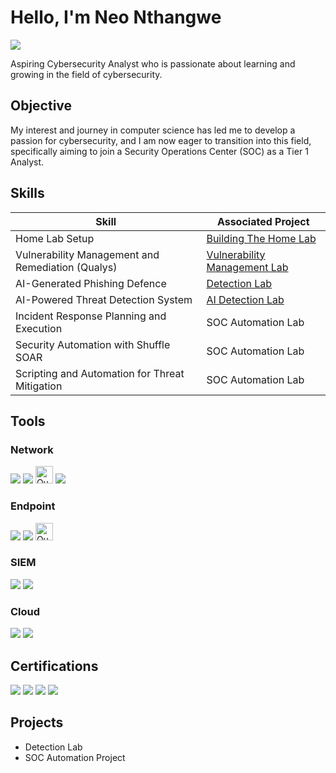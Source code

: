 # Hello, I'm Neo Nthangwe
<a href="https://www.linkedin.com/in/neo-nthangwe-68b382157/"><img src="https://img.shields.io/badge/-LinkedIn-0072b1?&style=for-the-badge&logo=linkedin&logoColor=white" /></a>



Aspiring Cybersecurity Analyst who is passionate about learning and growing in the field of cybersecurity. 

## Objective


My interest and journey in computer science has led me to develop a passion for cybersecurity, and I am now eager to transition into this field, specifically aiming to join a Security Operations Center (SOC) as a Tier 1 Analyst.

## Skills


| Skill                                         | Associated Project         |
|-----------------------------------------------|----------------------------|
| Home Lab Setup                                |  <a href="https://github.com/30Gramz/Home-lab/blob/main/README.md">Building The Home Lab </a>|
| Vulnerability Management and Remediation (Qualys) | <a href="https://github.com/30Gramz/Vulnerability-Management-Reporting-on-Qualys/blob/main/README.md">Vulnerability Management Lab </a>|
| AI-Generated Phishing Defence                 | <a href="https://github.com/30Gramz/AI-Generated-Phishing-Email-Detection/blob/main/README.md">Detection Lab</a>|
| AI-Powered Threat Detection System            | <a href="https://github.com/ThreatPatrol/AI-Powered-Threat-Detection-System">AI Detection Lab </a>| 
| Incident Response Planning and Execution      | SOC Automation Lab|
| Security Automation with Shuffle SOAR         | SOC Automation Lab|
| Scripting and Automation for Threat Mitigation | SOC Automation Lab|

## Tools

### Network
<div>
    <img src="https://img.shields.io/badge/-Wireshark-1679A7?&style=for-the-badge&logo=Wireshark&logoColor=white" />
    <img src="https://img.shields.io/badge/-Suricata-EF3B2D?&style=for-the-badge&logo=Suricata&logoColor=white" />
    <img src="https://img.shields.io/badge/Qualys-Vulnerability_Management-FF0000?style=flat-square&logo=shield&logoColor=white" alt="Qualys Badge" height= 28" />
    <img src="https://img.shields.io/badge/-Zeek-777BB4?&style=for-the-badge&logo=Zeek&logoColor=white" />
</div>

### Endpoint
<div>
    <img src="https://img.shields.io/badge/-Microsoft_Defender_for_Endpoint-00A4EF?&style=for-the-badge&logo=Microsoft&logoColor=white" />
    <img src="https://img.shields.io/badge/-Velociraptor-4B275F?&style=for-the-badge&logo=Velociraptor&logoColor=white" />
    <img src="https://img.shields.io/badge/Qualys-End_Point-FF0000?style=flat-square&logo=shield&logoColor=white" alt="Qualys Badge" height= 28" />
</div>

### SIEM
<div>
    <img src="https://img.shields.io/badge/-Splunk-000000?&style=for-the-badge&logo=Splunk&logoColor=white" />
    <img src="https://img.shields.io/badge/-Elastic-005571?&style=for-the-badge&logo=Elastic&logoColor=white" />
</div>

### Cloud 
<div>
    <img src="https://img.shields.io/badge/-Splunk-000000?&style=for-the-badge&logo=Splunk&logoColor=white" />
    <img src="https://img.shields.io/badge/-Elastic-005571?&style=for-the-badge&logo=Elastic&logoColor=white" />
</div>

## Certifications

<div>
<img src="https://img.shields.io/badge/-Security%2B-FF0000?&style=for-the-badge&logo=CompTIA&logoColor=white" />

<img src="https://img.shields.io/badge/-A%2B-4D4D4D?&style=for-the-badge&logo=CompTIA&logoColor=white" />
<img src="https://img.shields.io/badge/-CDSA-006400?&style=for-the-badge&logoColor=white" />
<img src="https://img.shields.io/badge/-CCD-000080?&style=for-the-badge&logoColor=white" />
</div>

## Projects
- Detection Lab
- SOC Automation Project

